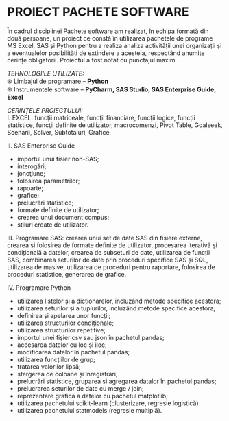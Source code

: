 # PROIECT PACHETE SOFTWARE

În cadrul disciplinei Pachete software am realizat, în echipa formată din două persoane, un proiect ce constă în utilizarea pachetele de programe MS Excel, SAS și Python pentru a realiza analiza activității unei organizații și a eventualelor posibilități de extindere a acesteia, respectând anumite cerințe obligatorii. Proiectul a fost notat cu punctajul maxim.

*TEHNOLOGIILE UTILIZATE:*  <br />
֍ Limbajul de programare – **Python** <br />
֍ Instrumentele software – **PyCharm, SAS Studio, SAS Enterprise Guide, Excel** <br />

*CERINȚELE PROIECTULUI:* <br />
I. EXCEL: funcţii matriceale, funcţii financiare, funcţii logice, funcții statistice, funcţii definite de utilizator, macrocomenzi, Pivot Table, Goalseek, Scenarii, Solver, Subtotaluri, Grafice.

II. SAS Enterprise Guide
-	importul unui fisier non-SAS; 
-	interogări;
-	joncţiune;
-	folosirea parametrilor;
-	rapoarte;
-	grafice;
-	prelucrări statistice;
-	formate definite de utilizator;
-	crearea unui document compus;
-	stiluri create de utilizator.

III. Programare SAS: crearea unui set de date SAS din fișiere externe, crearea și folosirea de formate definite de utilizator, procesarea iterativă și condițională a datelor, crearea de subseturi de date, utilizarea de funcții SAS, combinarea seturilor de date prin proceduri specifice SAS și SQL, utilizarea de masive, utilizarea de proceduri pentru raportare, folosirea de proceduri statistice, generarea de grafice.

IV. Programare Python
-	utilizarea listelor și a dicționarelor, incluzând metode specifice acestora;
-	utilizarea seturilor și a tuplurilor, incluzând metode specifice acestora;
-	definirea și apelarea unor funcții;
-	utilizarea structurilor condiționale;
-	utilizarea structurilor repetitive;
-	importul unei fișier csv sau json în pachetul pandas;
-	accesarea datelor cu loc și iloc;
-	modificarea datelor în pachetul pandas;
-	utilizarea funcțiilor de grup;
-	tratarea valorilor lipsă;
-	ștergerea de coloane și înregistrări;
-	prelucrări statistice, gruparea și agregarea datalor în pachetul pandas;
-	prelucrarea seturilor de date cu merge / join;
-	reprezentare grafică a datelor cu pachetul matplotlib;
-	utilizarea pachetului scikit-learn (clusterizare, regresie logistică)
-	utilizarea pachetului statmodels (regresie multiplă).


